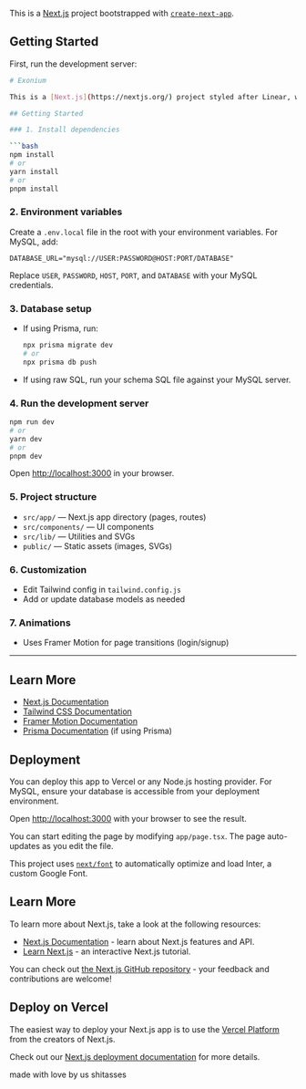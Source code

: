 This is a [Next.js](https://nextjs.org/) project bootstrapped with [`create-next-app`](https://github.com/vercel/next.js/tree/canary/packages/create-next-app).

## Getting Started

First, run the development server:

```bash
# Exonium 

This is a [Next.js](https://nextjs.org/) project styled after Linear, with Tailwind CSS, Framer Motion, and MySQL integration support.

## Getting Started

### 1. Install dependencies

```bash
npm install
# or
yarn install
# or
pnpm install
```

### 2. Environment variables

Create a `.env.local` file in the root with your environment variables. For MySQL, add:

```
DATABASE_URL="mysql://USER:PASSWORD@HOST:PORT/DATABASE"
```

Replace `USER`, `PASSWORD`, `HOST`, `PORT`, and `DATABASE` with your MySQL credentials.

### 3. Database setup

- If using Prisma, run:
	```bash
	npx prisma migrate dev
	# or
	npx prisma db push
	```
- If using raw SQL, run your schema SQL file against your MySQL server.

### 4. Run the development server

```bash
npm run dev
# or
yarn dev
# or
pnpm dev
```

Open [http://localhost:3000](http://localhost:3000) in your browser.

### 5. Project structure

- `src/app/` — Next.js app directory (pages, routes)
- `src/components/` — UI components
- `src/lib/` — Utilities and SVGs
- `public/` — Static assets (images, SVGs)

### 6. Customization

- Edit Tailwind config in `tailwind.config.js`
- Add or update database models as needed

### 7. Animations

- Uses Framer Motion for page transitions (login/signup)

---

## Learn More

- [Next.js Documentation](https://nextjs.org/docs)
- [Tailwind CSS Documentation](https://tailwindcss.com/docs/installation)
- [Framer Motion Documentation](https://www.framer.com/motion/)
- [Prisma Documentation](https://www.prisma.io/docs/) (if using Prisma)

## Deployment

You can deploy this app to Vercel or any Node.js hosting provider. For MySQL, ensure your database is accessible from your deployment environment.


Open [http://localhost:3000](http://localhost:3000) with your browser to see the result.

You can start editing the page by modifying `app/page.tsx`. The page auto-updates as you edit the file.

This project uses [`next/font`](https://nextjs.org/docs/basic-features/font-optimization) to automatically optimize and load Inter, a custom Google Font.

## Learn More

To learn more about Next.js, take a look at the following resources:

- [Next.js Documentation](https://nextjs.org/docs) - learn about Next.js features and API.
- [Learn Next.js](https://nextjs.org/learn) - an interactive Next.js tutorial.

You can check out [the Next.js GitHub repository](https://github.com/vercel/next.js/) - your feedback and contributions are welcome!

## Deploy on Vercel

The easiest way to deploy your Next.js app is to use the [Vercel Platform](https://vercel.com/new?utm_medium=default-template&filter=next.js&utm_source=create-next-app&utm_campaign=create-next-app-readme) from the creators of Next.js.

Check out our [Next.js deployment documentation](https://nextjs.org/docs/deployment) for more details.

made with love by us shitasses
